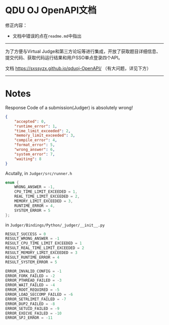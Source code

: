 # QDU OJ OpenAPI文档

修正内容：
- 文档中错误的点在`readme.md`中指出

------------------------------------------

为了方便与Virtual Judge和第三方论坛等进行集成，开放了获取题目详细信息、提交代码、获取代码运行结果和用户SSO单点登录四个API。

文档 https://sxssyzx.github.io/qduoj-OpenAPI/ （有大问题，详见下方）

------------------------------------------

# Notes

Response Code of a submission(Judger) is absolutely wrong!

```json
{
    "accepted": 0,
    "runtime_error": 1,
    "time_limit_exceeded": 2,
    "memory_limit_exceeded": 3,
    "compile_error": 4,
    "format_error": 5,
    "wrong_answer": 6,
    "system_error": 7,
    "waiting": 8
}

```

Acutally, in `Judger/src/runner.h`

```cpp
enum {
    WRONG_ANSWER = -1,
    CPU_TIME_LIMIT_EXCEEDED = 1,
    REAL_TIME_LIMIT_EXCEEDED = 2,
    MEMORY_LIMIT_EXCEEDED = 3,
    RUNTIME_ERROR = 4,
    SYSTEM_ERROR = 5
};

```

in `Judger/Bindings/Python/_judger/__init__.py`

```python
RESULT_SUCCESS = 0
RESULT_WRONG_ANSWER = -1
RESULT_CPU_TIME_LIMIT_EXCEEDED = 1
RESULT_REAL_TIME_LIMIT_EXCEEDED = 2
RESULT_MEMORY_LIMIT_EXCEEDED = 3
RESULT_RUNTIME_ERROR = 4
RESULT_SYSTEM_ERROR = 5

ERROR_INVALID_CONFIG = -1
ERROR_FORK_FAILED = -2
ERROR_PTHREAD_FAILED = -3
ERROR_WAIT_FAILED = -4
ERROR_ROOT_REQUIRED = -5
ERROR_LOAD_SECCOMP_FAILED = -6
ERROR_SETRLIMIT_FAILED = -7
ERROR_DUP2_FAILED = -8
ERROR_SETUID_FAILED = -9
ERROR_EXECVE_FAILED = -10
ERROR_SPJ_ERROR = -11
```
